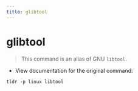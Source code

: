 ```yaml
---
title: glibtool
---
```

# glibtool

> This command is an alias of GNU `libtool`.

- View documentation for the original command:

`tldr -p linux libtool`
